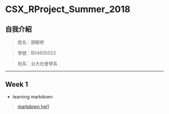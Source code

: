 # CSX_RProject_Summer_2018

## 自我介紹

>姓名：顏郁修

>學號：B04605023

>校系：台大社會學系


***

## Week 1

* learning markdown
> [markdown hw1](https://willsonyen.github.io/CSX_RProject_Summer_2018/markdown/markdown.html)

